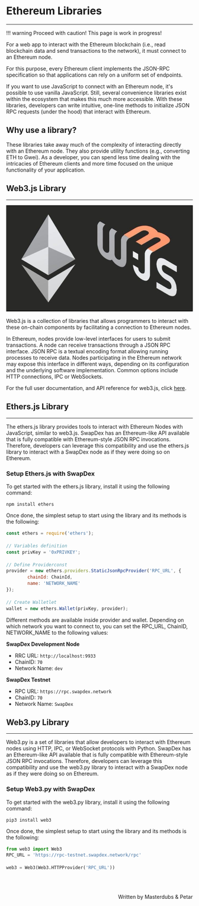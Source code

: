 # <b>Ethereum Libraries</b>
---

!!! warning
    Proceed with caution! This page is work in progress!

For a web app to interact with the Ethereum blockchain (i.e., read blockchain data and send transactions to the network), it must connect to an Ethereum node.

For this purpose, every Ethereum client implements the JSON-RPC specification so that applications can rely on a uniform set of endpoints.

If you want to use JavaScript to connect with an Ethereum node, it's possible to use vanilla JavaScript. Still, several convenience libraries exist within the ecosystem that makes this much more accessible. 
With these libraries, developers can write intuitive, one-line methods to initialize JSON RPC requests (under the hood) that interact with Ethereum.

**Why use a library?**
---
These libraries take away much of the complexity of interacting directly with an Ethereum node. They also provide utility functions (e.g., converting ETH to Gwei). As a developer, you can spend less time dealing with the intricacies of Ethereum clients and more time focused on the unique functionality of your application.

## **Web3.js Library**
---

![web3](assets/Web3.JPG#center)

Web3.js is a collection of libraries that allows programmers to interact with these on-chain components by facilitating a connection to Ethereum nodes.‌

In Ethereum, nodes provide low-level interfaces for users to submit transactions. A node can receive transactions through a JSON RPC interface. JSON RPC is a textual encoding format allowing running processes to receive data. Nodes participating in the Ethereum network may expose this interface in different ways, depending on its configuration and the underlying software implementation. Common options include HTTP connections, IPC or WebSockets.‌

For the full user documentation, and API reference for web3.js, click [here](https://web3js.readthedocs.io/en/v1.5.2/).

## **Ethers.js Library**
---

The ethers.js library provides tools to interact with Ethereum Nodes with JavaScript, similar to web3.js. SwapDex has an Ethereum-like API available that is fully compatible with Ethereum-style JSON RPC invocations. Therefore, developers can leverage this compatibility and use the ethers.js library to interact with a SwapDex node as if they were doing so on Ethereum.

### **Setup Ethers.js with SwapDex**

To get started with the ethers.js library, install it using the following command:

```
npm install ethers
```

Once done, the simplest setup to start using the library and its methods is the following:

```javascript
const ethers = require('ethers');

// Variables definition
const privKey = '0xPRIVKEY';

// Define Providerconst 
provider = new ethers.providers.StaticJsonRpcProvider('RPC_URL', {
        chainId: ChainId,
        name: 'NETWORK_NAME'
});

// Create Walletlet 
wallet = new ethers.Wallet(privKey, provider);
```

Different methods are available inside provider and wallet. Depending on which network you want to connect to, you can set the RPC_URL, ChainID, NETWORK_NAME to the following values:

**SwapDex Development Node**

- RRC URL: `http://localhost:9933`
- ChainID: `70`
- Network Name: `dev`

**SwapDex Testnet**

- RPC URL: `https://rpc.swapdex.network`
- ChainID: `70`
- Network Name: `SwapDex`

## **Web3.py Library**
---

Web3.py is a set of libraries that allow developers to interact with Ethereum nodes using HTTP, IPC, or WebSocket protocols with Python. 
SwapDex has an Ethereum-like API available that is fully compatible with Ethereum-style JSON RPC invocations. Therefore, developers can leverage this compatibility and use the web3.py library to interact with a SwapDex node as if they were doing so on Ethereum.

### **Setup Web3.py with SwapDex**

To get started with the web3.py library, install it using the following command:

```
pip3 install web3
```

Once done, the simplest setup to start using the library and its methods is the following:

```python
from web3 import Web3
RPC_URL = 'https://rpc-testnet.swapdex.network/rpc'

web3 = Web3(Web3.HTTPProvider('RPC_URL'))
```

<br></br>

<p align=right> Written by Masterdubs & Petar </p>